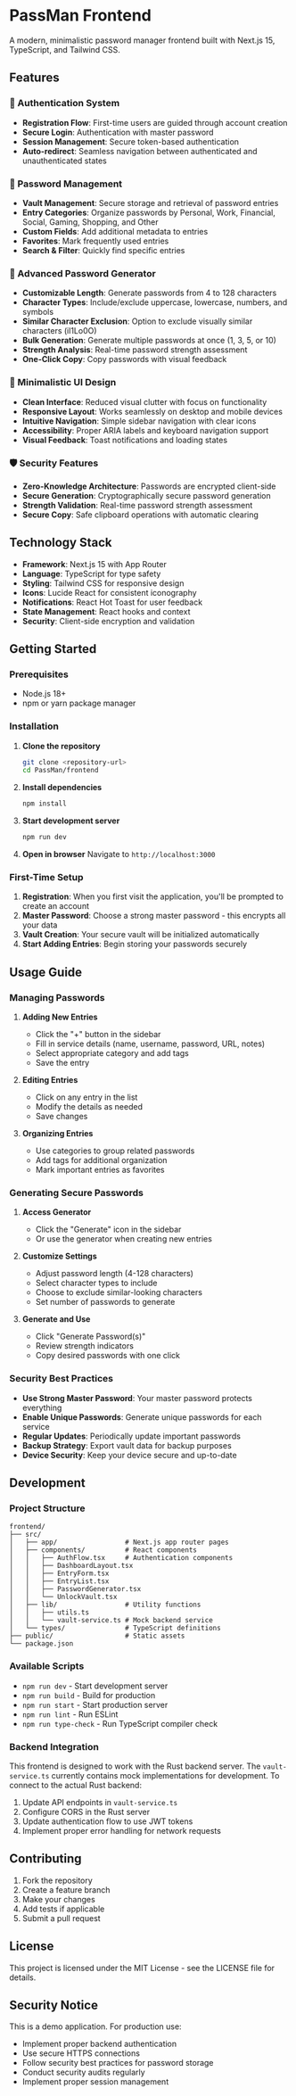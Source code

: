 # PassMan Frontend

A modern, minimalistic password manager frontend built with Next.js 15, TypeScript, and Tailwind CSS.

## Features

### 🔐 Authentication System
- **Registration Flow**: First-time users are guided through account creation
- **Secure Login**: Authentication with master password
- **Session Management**: Secure token-based authentication
- **Auto-redirect**: Seamless navigation between authenticated and unauthenticated states

### 🔑 Password Management
- **Vault Management**: Secure storage and retrieval of password entries
- **Entry Categories**: Organize passwords by Personal, Work, Financial, Social, Gaming, Shopping, and Other
- **Custom Fields**: Add additional metadata to entries
- **Favorites**: Mark frequently used entries
- **Search & Filter**: Quickly find specific entries

### 🎲 Advanced Password Generator
- **Customizable Length**: Generate passwords from 4 to 128 characters
- **Character Types**: Include/exclude uppercase, lowercase, numbers, and symbols
- **Similar Character Exclusion**: Option to exclude visually similar characters (il1Lo0O)
- **Bulk Generation**: Generate multiple passwords at once (1, 3, 5, or 10)
- **Strength Analysis**: Real-time password strength assessment
- **One-Click Copy**: Copy passwords with visual feedback

### 🎨 Minimalistic UI Design
- **Clean Interface**: Reduced visual clutter with focus on functionality
- **Responsive Layout**: Works seamlessly on desktop and mobile devices
- **Intuitive Navigation**: Simple sidebar navigation with clear icons
- **Accessibility**: Proper ARIA labels and keyboard navigation support
- **Visual Feedback**: Toast notifications and loading states

### 🛡️ Security Features
- **Zero-Knowledge Architecture**: Passwords are encrypted client-side
- **Secure Generation**: Cryptographically secure password generation
- **Strength Validation**: Real-time password strength assessment
- **Secure Copy**: Safe clipboard operations with automatic clearing

## Technology Stack

- **Framework**: Next.js 15 with App Router
- **Language**: TypeScript for type safety
- **Styling**: Tailwind CSS for responsive design
- **Icons**: Lucide React for consistent iconography
- **Notifications**: React Hot Toast for user feedback
- **State Management**: React hooks and context
- **Security**: Client-side encryption and validation

## Getting Started

### Prerequisites
- Node.js 18+ 
- npm or yarn package manager

### Installation

1. **Clone the repository**
   ```bash
   git clone <repository-url>
   cd PassMan/frontend
   ```

2. **Install dependencies**
   ```bash
   npm install
   ```

3. **Start development server**
   ```bash
   npm run dev
   ```

4. **Open in browser**
   Navigate to `http://localhost:3000`

### First-Time Setup

1. **Registration**: When you first visit the application, you'll be prompted to create an account
2. **Master Password**: Choose a strong master password - this encrypts all your data
3. **Vault Creation**: Your secure vault will be initialized automatically
4. **Start Adding Entries**: Begin storing your passwords securely

## Usage Guide

### Managing Passwords

1. **Adding New Entries**
   - Click the "+" button in the sidebar
   - Fill in service details (name, username, password, URL, notes)
   - Select appropriate category and add tags
   - Save the entry

2. **Editing Entries**
   - Click on any entry in the list
   - Modify the details as needed
   - Save changes

3. **Organizing Entries**
   - Use categories to group related passwords
   - Add tags for additional organization
   - Mark important entries as favorites

### Generating Secure Passwords

1. **Access Generator**
   - Click the "Generate" icon in the sidebar
   - Or use the generator when creating new entries

2. **Customize Settings**
   - Adjust password length (4-128 characters)
   - Select character types to include
   - Choose to exclude similar-looking characters
   - Set number of passwords to generate

3. **Generate and Use**
   - Click "Generate Password(s)"
   - Review strength indicators
   - Copy desired passwords with one click

### Security Best Practices

- **Use Strong Master Password**: Your master password protects everything
- **Enable Unique Passwords**: Generate unique passwords for each service
- **Regular Updates**: Periodically update important passwords
- **Backup Strategy**: Export vault data for backup purposes
- **Device Security**: Keep your device secure and up-to-date

## Development

### Project Structure
```
frontend/
├── src/
│   ├── app/                 # Next.js app router pages
│   ├── components/          # React components
│   │   ├── AuthFlow.tsx     # Authentication components
│   │   ├── DashboardLayout.tsx
│   │   ├── EntryForm.tsx
│   │   ├── EntryList.tsx
│   │   ├── PasswordGenerator.tsx
│   │   └── UnlockVault.tsx
│   ├── lib/                 # Utility functions
│   │   ├── utils.ts
│   │   └── vault-service.ts # Mock backend service
│   └── types/               # TypeScript definitions
├── public/                  # Static assets
└── package.json
```

### Available Scripts

- `npm run dev` - Start development server
- `npm run build` - Build for production
- `npm run start` - Start production server
- `npm run lint` - Run ESLint
- `npm run type-check` - Run TypeScript compiler check

### Backend Integration

This frontend is designed to work with the Rust backend server. The `vault-service.ts` currently contains mock implementations for development. To connect to the actual Rust backend:

1. Update API endpoints in `vault-service.ts`
2. Configure CORS in the Rust server
3. Update authentication flow to use JWT tokens
4. Implement proper error handling for network requests

## Contributing

1. Fork the repository
2. Create a feature branch
3. Make your changes
4. Add tests if applicable
5. Submit a pull request

## License

This project is licensed under the MIT License - see the LICENSE file for details.

## Security Notice

This is a demo application. For production use:
- Implement proper backend authentication
- Use secure HTTPS connections
- Follow security best practices for password storage
- Conduct security audits regularly
- Implement proper session management
